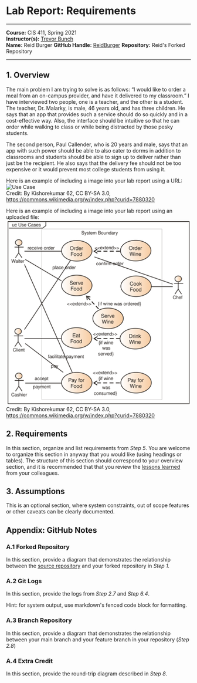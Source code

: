 # Lab Report: Requirements
___
**Course:** CIS 411, Spring 2021  
**Instructor(s):** [Trevor Bunch](https://github.com/trevordbunch)  
**Name:** Reid Burger
**GitHub Handle:** [ReidBurger](https://github.com/ReidBurger)
**Repository:** Reid's Forked Repository  
___

## 1. Overview
The main problem I am trying to solve is as follows: “I would like to order a meal from an on-campus provider, and have it delivered to my classroom.” I have interviewed two people, one is a teacher, and the other is a student. The teacher, Dr. Malarky, is male, 46 years old, and has three children. He says that an app that provides such a service should do so quickly and in a cost-effective way. Also, the interface should be intuitive so that he can order while walking to class or while being distracted by those pesky students. 

The second person, Paul Callender, who is 20 years and male, says that an app with such power should be able to also cater to dorms in addition to classrooms and students should be able to sign up to deliver rather than just be the recipient. He also says that the delivery fee should not be too expensive or it would prevent most college students from using it.

Here is an example of including a image into your lab report using a URL:  
![Use Case](https://commons.wikimedia.org/wiki/File:Use_case_restaurant_model.svg#/media/File:Use_case_restaurant_model.svg)  
Credit: By Kishorekumar 62, CC BY-SA 3.0, https://commons.wikimedia.org/w/index.php?curid=7880320

Here is an example of including a image into your lab report using an uploaded file:  
![Use Case Diagram](/assets/Use_case_restaurant_model.svg)  
Credit: By Kishorekumar 62, CC BY-SA 3.0, https://commons.wikimedia.org/w/index.php?curid=7880320

## 2. Requirements
In this section, organize and list requirements from *Step 5*.  You are welcome to organize this section in anyway that you would like (using headings or tables).  The structure of this section should correspond to your overview section, and it is recommended that that you review the [lessons learned](../lessonsLearned.md) from your colleagues.

## 3. Assumptions
This is an optional section, where system constraints, out of scope features or other caveats can be clearly documented.  

## Appendix: GitHub Notes

### A.1 Forked Repository
In this section, provide a diagram that demonstrates the relationship between the [source repository](https://github.com/trevordbunch/cis411_lab0_req) and your forked repository in *Step 1.*  

### A.2 Git Logs
In this section, provide the logs from *Step 2.7* and *Step 6.4*.

Hint: for system output, use markdown's fenced code block for formatting.

### A.3 Branch Repository
In this section, provide a diagram that demonstrates the relationship between your main branch and your feature branch in your repository (*Step 2.8*)

### A.4 Extra Credit
In this section, provide the round-trip diagram described in *Step 8*.